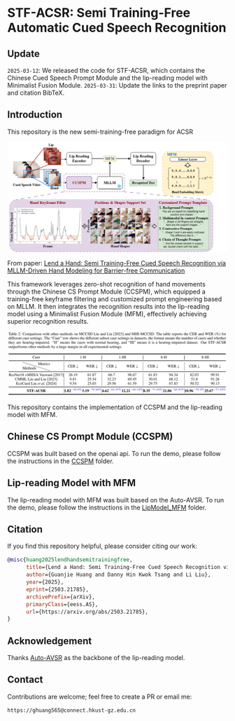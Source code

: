 # STF-ACSR: Semi Training-Free Automatic Cued Speech Recognition
 
## Update
`2025-03-12`: We released the code for STF-ACSR, which contains the Chinese Cued Speech Prompt Module and the lip-reading model with Minimalist Fusion Module.
`2025-03-31`: Update the links to the preprint paper and citation BibTeX.

## Introduction
This repository is the new semi-training-free paradigm for ACSR

<div align="center"><img src="doc/framework.png" width="640"/></div>

From paper: [Lend a Hand: Semi Training-Free Cued Speech Recognition via MLLM-Driven Hand Modeling for Barrier-free Communication](https://arxiv.org/abs/2503.21785)

This framework leverages zero-shot recognition of hand movements through the Chinese CS Prompt Module (CCSPM), which equipped a training-free keyframe 
filtering and customized prompt engineering based on MLLM. It then integrates the recognition results into the lip-reading model using a Minimalist Fusion Module (MFM), effectively achieving superior recognition results.


<div align="center"><img src="doc/results.jpg" width="640"/></div>

This repository contains the implementation of CCSPM and the lip-reading model with MFM.


## Chinese CS Prompt Module (CCSPM)
CCSPM was built based on the openai api. To run the demo, please follow the instructions in the [CCSPM](./CCSPM) folder.


## Lip-reading Model with MFM
The lip-reading model with MFM was built based on the Auto-AVSR. To run the demo, please follow the instructions in the [LipModel_MFM](./LipModel_MFM) folder.

## Citation

If you find this repository helpful, please consider citing our work:

```bibtex
@misc{huang2025lendhandsemitrainingfree,
      title={Lend a Hand: Semi Training-Free Cued Speech Recognition via MLLM-Driven Hand Modeling for Barrier-free Communication}, 
      author={Guanjie Huang and Danny Hin Kwok Tsang and Li Liu},
      year={2025},
      eprint={2503.21785},
      archivePrefix={arXiv},
      primaryClass={eess.AS},
      url={https://arxiv.org/abs/2503.21785}, 
}
```


## Acknowledgement

Thanks [Auto-AVSR](https://github.com/mpc001/Visual_Speech_Recognition_for_Multiple_Languages) as the backbone of the lip-reading model.


## Contact

Contributions are welcome; feel free to create a PR or email me:

```
https://ghuang565@connect.hkust-gz.edu.cn
```
